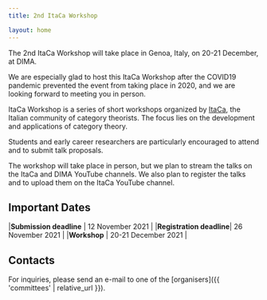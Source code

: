 ```yaml
---
title: 2nd ItaCa Workshop 

layout: home
---
```


The 2nd ItaCa Workshop will take place in Genoa, Italy, on 20-21 December, at DIMA.

We are especially glad to host this ItaCa Workshop after the COVID19 pandemic prevented the event from taking place in 2020, and we are looking forward to meeting you in person.

ItaCa Workshop is a series of short workshops organized by [ItaCa](https://progetto-itaca.github.io), the Italian community of category theorists. The focus lies on the development and applications of category theory.

Students and early career researchers are particularly encouraged to attend and to submit talk proposals.

The workshop will take place in person, but we plan to stream the talks on the ItaCa and DIMA YouTube channels. We also plan to register the talks and to upload them on the ItaCa YouTube channel.

## Important Dates

|**Submission deadline**  | 12 November 2021    |
|**Registration deadline**| 26 November 2021    |
|**Workshop**             | 20-21 December 2021 |


## Contacts 

For inquiries, please send an e-mail to one of the [organisers]({{ 'committees' | relative_url }}). 


